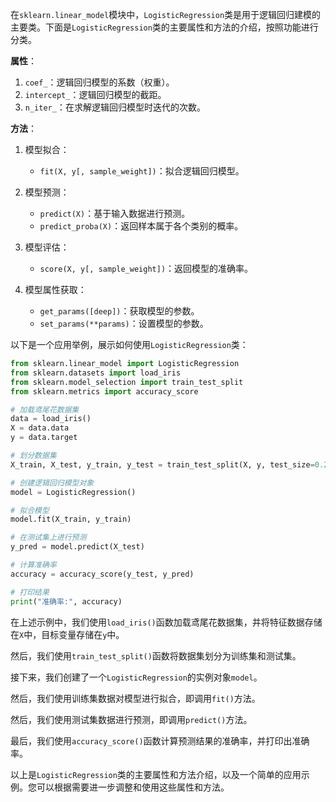 在`sklearn.linear_model`模块中，`LogisticRegression`类是用于逻辑回归建模的主要类。下面是`LogisticRegression`类的主要属性和方法的介绍，按照功能进行分类。

**属性**：

1. `coef_`：逻辑回归模型的系数（权重）。
2. `intercept_`：逻辑回归模型的截距。
3. `n_iter_`：在求解逻辑回归模型时迭代的次数。

**方法**：

1. 模型拟合：
   - `fit(X, y[, sample_weight])`：拟合逻辑回归模型。
   
2. 模型预测：
   - `predict(X)`：基于输入数据进行预测。
   - `predict_proba(X)`：返回样本属于各个类别的概率。
   
3. 模型评估：
   - `score(X, y[, sample_weight])`：返回模型的准确率。
   
4. 模型属性获取：
   - `get_params([deep])`：获取模型的参数。
   - `set_params(**params)`：设置模型的参数。
   
以下是一个应用举例，展示如何使用`LogisticRegression`类：

```python
from sklearn.linear_model import LogisticRegression
from sklearn.datasets import load_iris
from sklearn.model_selection import train_test_split
from sklearn.metrics import accuracy_score

# 加载鸢尾花数据集
data = load_iris()
X = data.data
y = data.target

# 划分数据集
X_train, X_test, y_train, y_test = train_test_split(X, y, test_size=0.2, random_state=42)

# 创建逻辑回归模型对象
model = LogisticRegression()

# 拟合模型
model.fit(X_train, y_train)

# 在测试集上进行预测
y_pred = model.predict(X_test)

# 计算准确率
accuracy = accuracy_score(y_test, y_pred)

# 打印结果
print("准确率:", accuracy)
```

在上述示例中，我们使用`load_iris()`函数加载鸢尾花数据集，并将特征数据存储在`X`中，目标变量存储在`y`中。

然后，我们使用`train_test_split()`函数将数据集划分为训练集和测试集。

接下来，我们创建了一个`LogisticRegression`的实例对象`model`。

然后，我们使用训练集数据对模型进行拟合，即调用`fit()`方法。

然后，我们使用测试集数据进行预测，即调用`predict()`方法。

最后，我们使用`accuracy_score()`函数计算预测结果的准确率，并打印出准确率。

以上是`LogisticRegression`类的主要属性和方法介绍，以及一个简单的应用示例。您可以根据需要进一步调整和使用这些属性和方法。